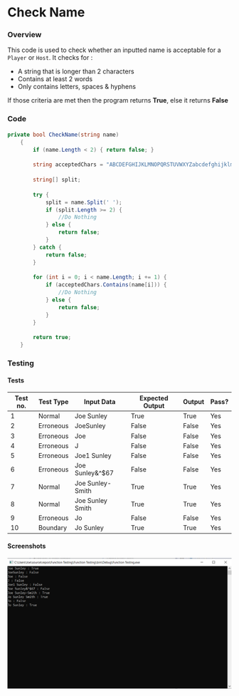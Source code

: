 # Check Name


### Overview
This code is used to check whether an inputted name is acceptable for a `Player` or `Host`.
It checks for :
* A string that is longer than 2 characters
* Contains at least 2 words
* Only contains letters, spaces & hyphens

If those criteria are met then the program returns **True**, else it returns **False**
### Code
```csharp
private bool CheckName(string name)
    {
        if (name.Length < 2) { return false; }

        string acceptedChars = "ABCDEFGHIJKLMNOPQRSTUVWXYZabcdefghijklmnopqrstuvwxyz- ";

        string[] split;

        try { 
            split = name.Split(' '); 
            if (split.Length >= 2) {
                //Do Nothing 
            } else { 
                return false;
            } 
        } catch { 
            return false; 
        }

        for (int i = 0; i < name.Length; i += 1) {
            if (acceptedChars.Contains(name[i])) {
                //Do Nothing
            } else {
                return false;
            } 
        }

        return true;
    }
```
### Testing

#### Tests
Test no. | Test Type | Input Data | Expected Output | Output | Pass?
---------|-----------|------------|-----------------|--------|------
1  |Normal|Joe Sunley|True|True| Yes
2  |Erroneous|JoeSunley|False|False| Yes
3  |Erroneous|Joe|False|False| Yes
4  |Erroneous|J|False|False| Yes
5  |Erroneous|Joe1 Sunley|False|False| Yes
6  |Erroneous|Joe Sunley&^$67|False|False| Yes
7  |Normal|Joe Sunley-Smith|True|True| Yes
8  |Normal|Joe Sunley Smith|True|True| Yes
9  |Erroneous|Jo|False|False| Yes
10 |Boundary|Jo Sunley|True|True| Yes
#### Screenshots
![CheckName Testing Screenshots](https://raw.githubusercontent.com/joesunley/NEA-Project/master/Resources/CheckName%20Testing%20Screenshots.png)

